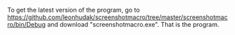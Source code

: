 To get the latest version of the program, go to https://github.com/leonhudak/screenshotmacro/tree/master/screenshotmacro/bin/Debug and download "screenshotmacro.exe". That is the program.
